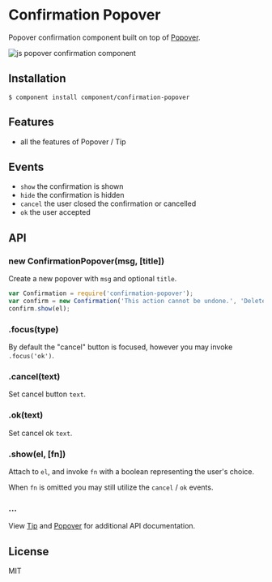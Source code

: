# Confirmation Popover

  Popover confirmation component built on top of [Popover](http://github.com/component/popover).

  ![js popover confirmation component](http://f.cl.ly/items/2H3a3C1M1k071z1B360I/Screen%20Shot%202012-08-06%20at%2012.16.59%20PM.png)

## Installation

```
$ component install component/confirmation-popover
```

## Features

  - all the features of Popover / Tip

## Events

  - `show` the confirmation is shown
  - `hide` the confirmation is hidden
  - `cancel` the user closed the confirmation or cancelled
  - `ok` the user accepted

## API

### new ConfirmationPopover(msg, [title])

  Create a new popover with `msg` and optional `title`.

```js
var Confirmation = require('confirmation-popover');
var confirm = new Confirmation('This action cannot be undone.', 'Delete tobi?');
confirm.show(el);
```

### .focus(type)

  By default the "cancel" button is focused, however you
  may invoke `.focus('ok')`.

### .cancel(text)

  Set cancel button `text`.

### .ok(text)

  Set cancel ok `text`.

### .show(el, [fn])

  Attach to `el`, and invoke `fn` with
  a boolean representing the user's choice.

  When `fn` is omitted you may still utilize the `cancel` / `ok` events.

### ...

  View [Tip](http://github.com/component/tip) and [Popover](http://github.com/component/popover) for additional
  API documentation.

## License

  MIT